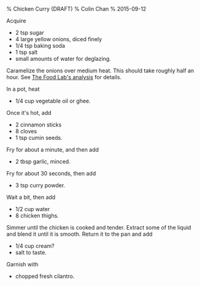 % Chicken Curry (DRAFT)
% Colin Chan
% 2015-09-12

Acquire

* 2 tsp sugar
* 4 large yellow onions, diced finely
* 1/4 tsp baking soda
* 1 tsp salt
* small amounts of water for deglazing.

Caramelize the onions over medium heat. This should take roughly half an hour.
See [The Food Lab's analysis][1] for details.

In a pot, heat

* 1/4 cup vegetable oil or ghee.

Once it's hot, add

* 2 cinnamon sticks
* 8 cloves
* 1 tsp cumin seeds.

Fry for about a minute, and then add

* 2 tbsp garlic, minced.

Fry for about 30 seconds, then add

* 3 tsp curry powder.

Wait a bit, then add

* 1/2 cup water
* 8 chicken thighs.

Simmer until the chicken is cooked and tender. Extract some of the liquid and
blend it until it is smooth. Return it to the pan and add

* 1/4 cup cream?
* salt to taste.

Garnish with

* chopped fresh cilantro.

[1]: http://www.seriouseats.com/2011/01/the-food-lab-real-french-onion-dip-homemade-super-bowl-recipe.html
